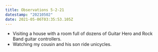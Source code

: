 ```yaml
---
title: Observations 5-2-21
datestamp: "20210502"
date: 2021-05-06T03:35:53.105Z
---
```

- Visiting a house with a room full of dozens of Guitar Hero and Rock Band guitar controllers.
- Watching my cousin and his son ride unicycles.
